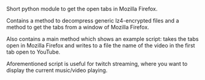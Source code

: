 Short python module to get the open tabs in Mozilla Firefox.

Contains a method to decompress generic lz4-encrypted files and a method to get the tabs from a window of Mozilla Firefox.

Also contains a main method which shows an example script: takes the tabs open in Mozilla Firefox and writes to a file the name of the video in the first tab open to YouTube.

Aforementioned script is useful for twitch streaming, where you want to display the current music/video playing.
